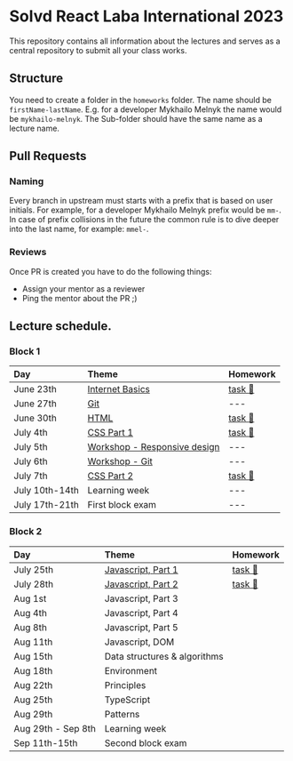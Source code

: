 # Solvd React Laba International 2023

This repository contains all information about the lectures and serves as a central repository to submit all your class works.

## Structure

You need to create a folder in the `homeworks` folder. The name should be `firstName-lastName`. E.g. for a developer Mykhailo Melnyk the name would be `mykhailo-melnyk`. The Sub-folder should have the same name as a lecture name.

## Pull Requests

### Naming


Every branch in upstream must starts with a prefix that is based on user initials. For example, for a developer Mykhailo Melnyk prefix would be `mm-`. In case of prefix collisions in the future the common rule is to dive deeper into the last name, for example: `mmel-`.

### Reviews

Once PR is created you have to do the following things:

- Assign your mentor as a reviewer
- Ping the mentor about the PR ;)

## Lecture schedule.

### Block 1

| Day           | Theme                                              | Homework                                      |
| :------------ | :------------------------------------------------- | :-------------------------------------------- |
| June 23th     | [Internet Basics](./lectures/01-basics/README.md)  | [task 🔗](./lectures/01-basics/task.md)       |
| June 27th     | [Git](./lectures/02-git/README.md)                 | ---                                           |
| June 30th     | [HTML](./lectures/03-html/README.md)               | [task 🔗](./lectures/03-html/task.md)         |
| July 4th      | [CSS Part 1](./lectures/04-css/README.md)          | [task 🔗](./lectures/04-css/task.md)          |
| July 5th      | [Workshop - Responsive design](./workshops/1-responsive_design.md)| ---                            |
| July 6th      | [Workshop - Git](./workshops/2-git.md)             | ---                                           |
| July 7th      | [CSS Part 2](./lectures/05-css-advanced/README.md) | [task 🔗](./lectures/05-css-advanced/task.md) |
| July 10th-14th | Learning week                                     | ---                                           |
| July 17th-21th | First block exam                                  | ---                                           |


### Block 2

| Day          | Theme                                                                         | Homework                                                        |
| :----------- | :---------------------------------------------------------------------------- | :-------------------------------------------------------------- |
| July 25th    | [Javascript, Part 1](./lectures/06-js-basics-1/README.md)                     | [task 🔗](./lectures/06-js-basics-1/task.md)                    |
| July 28th    | [Javascript, Part 2](./lectures/07-js-basics-2/README.md)                     | [task 🔗](./lectures/07-js-basics-2/task.md)                    |
| Aug 1st      | Javascript, Part 3                                                            |                                                                 |
| Aug 4th      | Javascript, Part 4                                                            |                                                                 |
| Aug 8th      | Javascript, Part 5                                                            |                                                                 |
| Aug 11th     | Javascript, DOM                                                               |                                                                 |
| Aug 15th     | Data structures & algorithms                                                  |                                                                 |
| Aug 18th     | Environment                                                                   |                                                                 |
| Aug 22th     | Principles                                                                    |                                                                 |
| Aug 25th     | TypeScript                                                                    |                                                                 |
| Aug 29th     | Patterns                                                                      |                                                                 |
| Aug 29th - Sep 8th | Learning week                                                           |                                                                 |
| Sep 11th-15th | Second block exam                                                            |                                                                 |